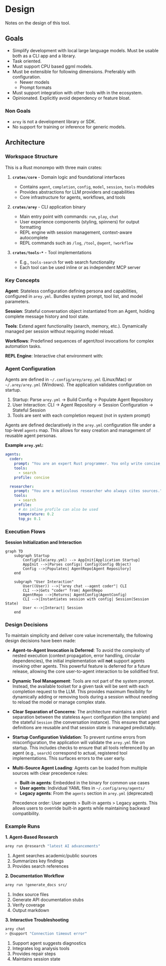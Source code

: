 # Design

Notes on the design of this tool.

## Goals

- Simplify development with local large language models. Must be usable both as
  a CLI app and a library.
- Task oriented.
- Must support CPU based ggml models.
- Must be extensible for following dimensions. Preferably with configuration.
  - Newer models
  - Prompt formats
- Must support integration with other tools with in the ecosystem.
- Opinionated. Explicitly avoid dependency or feature bloat.

### Non Goals

- `arey` is not a development library or SDK.
- No support for training or inference for generic models.

## Architecture

### Workspace Structure

This is a Rust monorepo with three main crates:

1. **`crates/core`** - Domain logic and foundational interfaces
   - Contains `agent`, `completion`, `config`, `model`, `session`, `tools` modules
   - Provides abstractions for LLM providers and capabilities
   - Core infrastructure for agents, workflows, and tools

2. **`crates/arey`** - CLI application binary
   - Main entry point with commands: `run`, `play`, `chat`
   - User experience components (styling, spinners) for output formatting
   - REPL engine with session management, context-aware autocomplete
   - REPL commands such as `/log`, `/tool`, `@agent`, `!workflow`

3. **`crates/tools-*`** - Tool implementations
   - E.g., `tools-search` for web search functionality
   - Each tool can be used inline or as independent MCP server

### Key Concepts

**Agent**: Stateless configuration defining persona and capabilities, configured in `arey.yml`. Bundles system prompt, tool list, and model parameters.

**Session**: Stateful conversation object instantiated from an Agent, holding complete message history and tool state.

**Tools**: Extend agent functionality (search, memory, etc.). Dynamically managed per session without requiring model reload.

**Workflows**: Predefined sequences of agent/tool invocations for complex automation tasks.

**REPL Engine**: Interactive chat environment with:

### Agent Configuration

Agents are defined in `~/.config/arey/arey.yml` (Linux/Mac) or `~/.arey/arey.yml` (Windows). The application validates configuration on startup.

1. Startup: Parse `arey.yml` → Build Config → Populate Agent Repository
2. User Interaction: CLI → Agent Repository → Session Configuration → Stateful Session
3. Tools are sent with each completion request (not in system prompt)

Agents are defined declaratively in the `arey.yml` configuration file under a top-level `agents` map. This allows for easy creation and management of reusable agent personas.

**Example `arey.yml`:**

```yaml
agents:
  coder:
    prompt: "You are an expert Rust programmer. You only write concise, idiomatic Rust code."
    tools:
      - search
    profile: concise

  researcher:
    prompt: "You are a meticulous researcher who always cites sources."
    tools:
      - search
    profile:
      # An inline profile can also be used
      temperature: 0.2
      top_p: 0.1
```

### Execution Flows

**Session Initialization and Interaction**

```mermaid
graph TD
    subgraph Startup
        ConfigFile(arey.yml) --> AppInit[Application Startup]
        AppInit -->|Parses configs| Config(Config Object)
        Config -->|Populates| AgentRepo[Agent Repository]
    end

    subgraph "User Interaction"
        User((User)) -->|"arey chat --agent coder"| CLI
        CLI -->|Gets "coder" from| AgentRepo
        AgentRepo -->|Returns| AgentConfig(AgentConfig)
        CLI -->|Instantiates session with config| Session(Session State)
        User <-->|Interact| Session
    end
```

### Design Decisions

To maintain simplicity and deliver core value incrementally, the following design decisions have been made:

- **Agent-to-Agent Invocation is Deferred**: To avoid the complexity of nested execution (context propagation, error handling, circular dependencies), the initial implementation will **not** support agents invoking other agents. This powerful feature is deferred for a future release, allowing the core user-to-agent interaction to be solidified first.

- **Dynamic Tool Management**: Tools are not part of the system prompt. Instead, the available toolset for a given task will be sent with each completion request to the LLM. This provides maximum flexibility for dynamically adding or removing tools during a session without needing to reload the model or manage complex state.

- **Clear Separation of Concerns**: The architecture maintains a strict separation between the stateless `Agent` configuration (the template) and the stateful `Session` (the conversation instance). This ensures that agent definitions are reusable and that session state is managed predictably.

- **Startup Configuration Validation**: To prevent runtime errors from misconfiguration, the application will validate the `arey.yml` file on startup. This includes checks to ensure that all tools referenced by an agent (e.g., `search`) correspond to actual, registered tool implementations. This surfaces errors to the user early.

- **Multi-Source Agent Loading**: Agents can be loaded from multiple sources with clear precedence rules:
  - **Built-in agents**: Embedded in the binary for common use cases
  - **User agents**: Individual YAML files in `~/.config/arey/agents/`
  - **Legacy agents**: From the `agents` section in `arey.yml` (deprecated)

  Precedence order: User agents > Built-in agents > Legacy agents. This allows users to override built-in agents while maintaining backward compatibility.

### Example Runs

**1. Agent-Based Research**

```bash
arey run @research "latest AI advancements"
```

1. Agent searches academic/public sources
2. Summarizes key findings
3. Provides search references

**2. Documentation Workflow**

```bash
arey run !generate_docs src/
```

1. Index source files
2. Generate API documentation stubs
3. Verify coverage
4. Output markdown

**3. Interactive Troubleshooting**

```bash
arey chat
> @support "Connection timeout error"
```

1. Support agent suggests diagnostics
2. Integrates log analysis tools
3. Provides repair steps
4. Maintains session state
